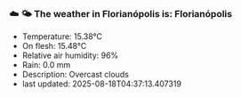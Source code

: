 ### ☁️ 🌤️  The weather in Florianópolis is: Florianópolis

- Temperature: 15.38°C
- On flesh: 15.48°C
- Relative air humidity: 96%
- Rain: 0.0 mm
- Description: Overcast clouds
- last updated: 2025-08-18T04:37:13.407319
